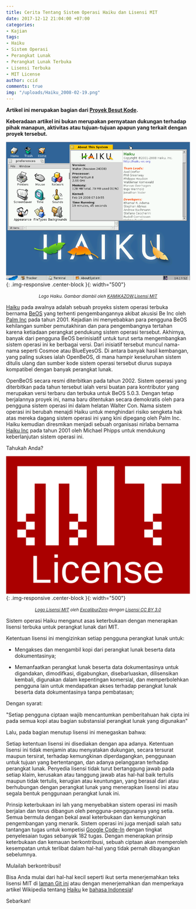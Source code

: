 ```yaml
---
title: Cerita Tentang Sistem Operasi Haiku dan Lisensi MIT
date: 2017-12-12 21:04:00 +07:00
categories:
- Kajian
tags:
- Haiku
- Sistem Operasi
- Perangkat Lunak
- Perangkat Lunak Terbuka
- Lisensi Terbuka
- MIT License
author: ccid
comments: true
img: "/uploads/Haiku_2008-02-19.png"
---
```


**Artikel ini merupakan bagian dari [Proyek Besut Kode](http://besutkode.org/).**

**Keberadaan artikel ini bukan merupakan pernyataan dukungan terhadap pihak manapun, aktivitas  atau tujuan-tujuan apapun yang terkait dengan proyek tersebut.**

![Haiku_2008-02-19.png](/uploads/Haiku_2008-02-19.png){: .img-responsive .center-block }{: width="500"}<center><small><i>Logo Haiku. Gambar diambil oleh <a href="https://commons.wikimedia.org/wiki/User:KAMiKAZOW">KAMiKAZOW</a>,<a href="https://commons.wikimedia.org/wiki/Category:Expat/MIT_License">Lisensi MIT</a></i></small></center>

[Haiku](https://id.wikipedia.org/wiki/Haiku_(sistem_operasi)) pada awalnya adalah sebuah proyeks sistem operasi terbuka bernama [BeOS](https://en.wikipedia.org/wiki/BeOS) yang terhenti pengembangannya akibat akusisi Be Inc oleh [Palm Inc](https://en.wikipedia.org/wiki/Palm,_Inc.) pada tahun 2001. Kejadian ini menyebabkan para pengguna BeOS kehilangan sumber pemutakhiran dan para pengembangnya tertahan karena ketiadaan perangkat pendukung sistem operasi tersebut. Akhirnya, banyak dari pengguna BeOS berinisiatif untuk turut serta mengembangkan sistem operasi ini ke berbagai versi. Dari inisiatif tersebut muncul nama-nama seperti Cosmoe atau BlueEyesOS. Di antara banyak hasil kembangan, yang paling sukses ialah OpenBeOS, di mana hampir keseluruhan sistem ditulis ulang dan sumber kode sistem operasi tersebut diurus supaya kompatibel dengan banyak perangkat lunak.

OpenBeOS secara resmi diterbitkan pada tahun 2002. Sistem operasi yang diterbitkan pada tahun tersebut ialah versi buatan para kontributor yang merupakan versi terbaru dan terbuka untuk BeOS 5.0.3. Dengan tetap berjalannya proyek ini, nama baru ditentukan secara demokratis oleh para pengguna sistem operasi ini dalam helatan Walter Con. Nama sistem operasi ini berubah menajdi Haiku untuk menghindari risiko sengketa hak atas mereka dagang sistem operasi ini yang kini dipegang oleh Palm Inc. Haiku kemudian diresmikan menjadi sebuah organisasi nirlaba bernama [Haiku Inc](http://www.haiku-os.org/about/haiku_inc) pada tahun 2001 oleh Michael Phipps untuk mendukung keberlanjutan sistem operasi ini.

Tahukah Anda?

![mit_license_logo_by_excaliburzero-d9ur2lg.png](/uploads/mit_license_logo_by_excaliburzero-d9ur2lg.png){: .img-responsive .center-block }{: width="500"}<center><small><i><a href="https://excaliburzero.deviantart.com/art/MIT-License-Logo-595847140">Logo Lisensi MIT</a> oleh <a href="https://excaliburzero.deviantart.com/">ExcaliburZero</a> dengan <a href="https://www.deviantart.com/users/outgoing?https://creativecommons.org/licenses/by/3.0/">Lisensi CC BY 3.0</a></i></small></center>

Sistem operasi Haiku menganut asas keterbukaan dengan menerapkan lisensi terbuka untuk perangkat lunak dari MIT.

Ketentuan lisensi ini mengizinkan setiap pengguna perangkat lunak untuk:

* Mengakses dan mengambil kopi dari perangkat lunak beserta data dokumentasinya;

* Memanfaatkan perangkat lunak beserta data dokumentasinya untuk digandakan, dimodifkasi, digabungkan, disebarluaskan, dilisensikan kembali, digunakan dalam kepentingan komersial, dan memperbolehkan pengguna lain untuk mendapatkan akses terhadap perangkat lunak beserta data dokumentasinya tanpa pembatasan;

Dengan syarat:

"Setiap pengguna ciptaan wajib mencantumkan pemberitahuan hak cipta ini pada semua kopi atau bagian substansial perangkat lunak yang digunakan"

Lalu, pada bagian menutup lisensi ini menegaskan bahwa:

Setiap ketentuan lisensi ini disediakan dengan apa adanya. Ketentuan lisensi ini tidak menjamin atau menyatakan dukungan, secara tersurat maupun tersirat, terhadap kemungkinan diperdagangkan, penggunaan untuk tujuan yang bertentangan, dan adanya pelanggaran terhadap perangkat lunak. Penyedia lisensi tidak turut bertanggung jawab pada setiap klaim, kerusakan atau tanggung jawab atas hal-hal baik tertulis maupun tidak tertulis, kerugian atau keuntungan, yang berasal dari atau berhubungan dengan perangkat lunak yang menerapkan lisensi ini atau segala bentuk penggunaan perangkat lunak ini.

Prinsip keterbukaan ini lah yang menyebabkan sistem operasi ini masih berjalan dan terus dibangun oleh pengguna-penggunanya yang setia. Semua bermula dengan bekal awal keterbukaan dan kemungkinan pengembangan yang menarik. Sistem operasi ini juga menjadi salah satu tantangan tugas untuk kompetisi [Google Code-In](https://gci-leaders.netlify.com/) dengan tingkat penyelesaian tugas sebanyak 182 tugas. Dengan menerapkan prinsip keterbukaan dan kemauan berkontribusi, sebuah ciptaan akan memperoleh kesempatan untuk terlibat dalam hal-hal yang tidak pernah dibayangkan sebelumnya.

Mulailah berkontribusi!

Bisa Anda mulai dari hal-hal kecil seperti ikut serta menerjemahkan teks lisensi MIT di [laman Git ini](https://github.com/steptr/MIT-License/edit/master/MIT_License-id.txt) atau dengan menerjemahkan dan memperkaya artikel Wikipedia tentang [Haiku](https://en.wikipedia.org/wiki/History_of_Haiku_(operating_system)) ke [bahasa Indonesia](https://id.wikipedia.org/wiki/Haiku_(sistem_operasi))!

Sebarkan!